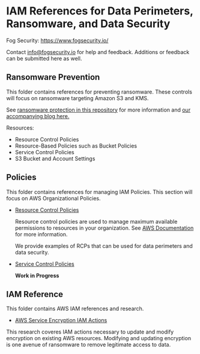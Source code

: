 # IAM References for Data Perimeters, Ransomware, and Data Security

Fog Security: https://www.fogsecurity.io/ 

Contact info@fogsecurity.io for help and feedback. Additions or feedback can be submitted here as well.

## Ransomware Prevention

This folder contains references for preventing ransomware.  These controls will focus on ransomware targeting Amazon S3 and KMS.

See [ransomware protection in this repository](ransomware_protection.md) for more information and [our accompanying blog here.](https://www.fogsecurity.io/blog/the-complete-guide-to-ransomware-protection-in-s3-and-kms)

Resources:

* Resource Control Policies
* Resource-Based Policies such as Bucket Policies
* Service Control Policies
* S3 Bucket and Account Settings

## Policies

This folder contains references for managing IAM Policies.  This section will focus on AWS Organizational Policies.

* [Resource Control Policies](policies/resource_control_policies)

  Resource control policies are used to manage maximum available permissions to resources in your organization.  See [AWS Documentation](https://docs.aws.amazon.com/organizations/latest/userguide/orgs_manage_policies_rcps.html#:~:text=Resource%20control%20policies%20(RCPs)%20are,for%20resources%20in%20your%20organization.) for more information.

  We provide examples of RCPs that can be used for data perimeters and data security.
  
* [Service Control Policies](policies/service_control_policies)

  **Work in Progress**

## IAM Reference

This folder contains AWS IAM references and research.

* [AWS Service Encryption IAM Actions](iam_reference/encryption_update.md)

This research coveres IAM actions necessary to update and modify encryption on existing AWS resources.  Modifying and updating encryption is one avenue of ransomware to remove legitimate access to data.
